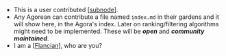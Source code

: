 - This is a user contributed [[subnode]].
- Any Agorean can contribute a file named ```index.md``` in their gardens and it will show here, in the Agora's index. Later on ranking/filtering algorithms might need to be implemented. These will be ***open*** and ***community maintained***.
- I am a [[Flancian]], who are you?


[//begin]: # "Autogenerated link references for markdown compatibility"
[subnode]: subnode "Subnode"
[Flancian]: flancian "Flancian"
[//end]: # "Autogenerated link references"